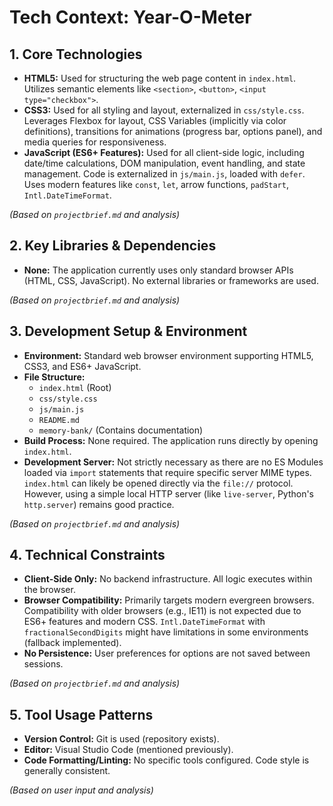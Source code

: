 # Tech Context: Year-O-Meter

## 1. Core Technologies

*   **HTML5:** Used for structuring the web page content in `index.html`. Utilizes semantic elements like `<section>`, `<button>`, `<input type="checkbox">`.
*   **CSS3:** Used for all styling and layout, externalized in `css/style.css`. Leverages Flexbox for layout, CSS Variables (implicitly via color definitions), transitions for animations (progress bar, options panel), and media queries for responsiveness.
*   **JavaScript (ES6+ Features):** Used for all client-side logic, including date/time calculations, DOM manipulation, event handling, and state management. Code is externalized in `js/main.js`, loaded with `defer`. Uses modern features like `const`, `let`, arrow functions, `padStart`, `Intl.DateTimeFormat`.

*(Based on `projectbrief.md` and analysis)*

## 2. Key Libraries & Dependencies

*   **None:** The application currently uses only standard browser APIs (HTML, CSS, JavaScript). No external libraries or frameworks are used.

*(Based on `projectbrief.md` and analysis)*

## 3. Development Setup & Environment

*   **Environment:** Standard web browser environment supporting HTML5, CSS3, and ES6+ JavaScript.
*   **File Structure:**
    *   `index.html` (Root)
    *   `css/style.css`
    *   `js/main.js`
    *   `README.md`
    *   `memory-bank/` (Contains documentation)
*   **Build Process:** None required. The application runs directly by opening `index.html`.
*   **Development Server:** Not strictly necessary as there are no ES Modules loaded via `import` statements that require specific server MIME types. `index.html` can likely be opened directly via the `file://` protocol. However, using a simple local HTTP server (like `live-server`, Python's `http.server`) remains good practice.

*(Based on `projectbrief.md` and analysis)*

## 4. Technical Constraints

*   **Client-Side Only:** No backend infrastructure. All logic executes within the browser.
*   **Browser Compatibility:** Primarily targets modern evergreen browsers. Compatibility with older browsers (e.g., IE11) is not expected due to ES6+ features and modern CSS. `Intl.DateTimeFormat` with `fractionalSecondDigits` might have limitations in some environments (fallback implemented).
*   **No Persistence:** User preferences for options are not saved between sessions.

*(Based on `projectbrief.md` and analysis)*

## 5. Tool Usage Patterns

*   **Version Control:** Git is used (repository exists).
*   **Editor:** Visual Studio Code (mentioned previously).
*   **Code Formatting/Linting:** No specific tools configured. Code style is generally consistent.

*(Based on user input and analysis)*
